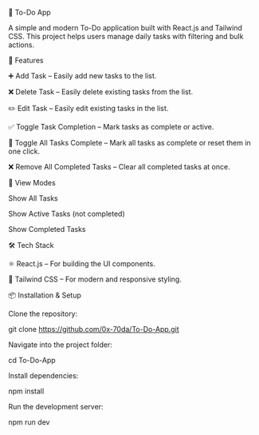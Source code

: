 📝 To-Do App

A simple and modern To-Do application built with React.js and Tailwind CSS.
This project helps users manage daily tasks with filtering and bulk actions.

🚀 Features

➕ Add Task – Easily add new tasks to the list.

❌ Delete Task – Easily delete existing tasks from the list.

✏️ Edit Task – Easily edit existing tasks in the list.

✅ Toggle Task Completion – Mark tasks as complete or active.

🔄 Toggle All Tasks Complete – Mark all tasks as complete or reset them in one click.

❌ Remove All Completed Tasks – Clear all completed tasks at once.

👀 View Modes

Show All Tasks

Show Active Tasks (not completed)

Show Completed Tasks

🛠️ Tech Stack

⚛️ React.js – For building the UI components.

🎨 Tailwind CSS – For modern and responsive styling.

📦 Installation & Setup

Clone the repository:

git clone https://github.com/0x-70da/To-Do-App.git


Navigate into the project folder:

cd To-Do-App


Install dependencies:

npm install


Run the development server:

npm run dev
